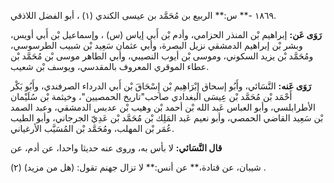 ١٨٦٩ -** س:** الربيع بن مُحَمَّد بن عيسى الكندي (١) ، أبو الفضل اللاذقي.

**رَوَى عَن:** إبراهيم بْن المنذر الحزامي، وأدم بْن أَبي إياس (س) ، وإسماعيل بْن أَبي أويس، وبشر بْن إبراهيم الدمشقي نزيل البصرة، وأبي عثمان سَعِيد بْن شبيب الطرسوسي، ومُحَمَّد بْن يزيد السكوني، وموسى بْن أيوب النصيبي، وأبي الطاهر موسى بْن مُحَمَّد بْن عطاء الموقري المعروف بالمقدسي، ويوسف بْن شعيب.

**رَوَى عَنه:** النَّسَائي، وأَبُو إسحاق إِبْرَاهِيم بْن إِسْحَاقَ بْن أَبي الدرداء الصرفندي، وأَبُو بَكْر أَحْمَد بْن مُحَمَّد بْن عِيسَى البغدادي صاحب"تاريخ الحمصيين"، وخيثمة بْن سُلَيْمان الأطرابلسي، وأبو العباس عَبد الله بْن أحمد بْن وهيب بْن عدبس الدمشقي، وعبد الصمد بْن سَعِيد القاضي الحمصي، وأبو نعيم عَبد المَلِك بْن مُحَمَّد بْن عَدِيّ الجرجاني، وأبو الطيب عُمَر بْن المهلب، ومُحَمَّد بْن المُسَيَّب الأرغياني.

**قال النَّسَائي:** لا بأس به، وروى عنه حديثا واحدا، عن أدم، عن

شيبان، عن قتادة،** عن أنس:** لا تزال جهنم تقول: (هل من مزيد) (٢) .